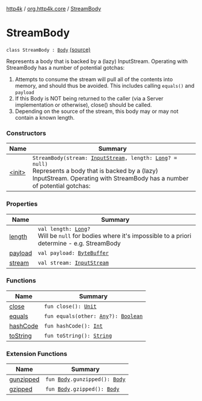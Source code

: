 [http4k](../../index.md) / [org.http4k.core](../index.md) / [StreamBody](./index.md)

# StreamBody

`class StreamBody : `[`Body`](../-body/index.md) [(source)](https://github.com/http4k/http4k/blob/master/http4k-core/src/main/kotlin/org/http4k/core/http.kt#L57)

Represents a body that is backed by a (lazy) InputStream. Operating with StreamBody has a number of potential
gotchas:

1. Attempts to consume the stream will pull all of the contents into memory, and should thus be avoided.
This includes calling `equals()` and `payload`
2. If this Body is NOT being returned to the caller (via a Server implementation or otherwise), close() should be called.
3. Depending on the source of the stream, this body may or may not contain a known length.

### Constructors

| Name | Summary |
|---|---|
| [&lt;init&gt;](-init-.md) | `StreamBody(stream: `[`InputStream`](http://docs.oracle.com/javase/6/docs/api/java/io/InputStream.html)`, length: `[`Long`](https://kotlinlang.org/api/latest/jvm/stdlib/kotlin/-long/index.html)`? = null)`<br>Represents a body that is backed by a (lazy) InputStream. Operating with StreamBody has a number of potential gotchas: |

### Properties

| Name | Summary |
|---|---|
| [length](length.md) | `val length: `[`Long`](https://kotlinlang.org/api/latest/jvm/stdlib/kotlin/-long/index.html)`?`<br>Will be `null` for bodies where it's impossible to a priori determine - e.g. StreamBody |
| [payload](payload.md) | `val payload: `[`ByteBuffer`](http://docs.oracle.com/javase/6/docs/api/java/nio/ByteBuffer.html) |
| [stream](stream.md) | `val stream: `[`InputStream`](http://docs.oracle.com/javase/6/docs/api/java/io/InputStream.html) |

### Functions

| Name | Summary |
|---|---|
| [close](close.md) | `fun close(): `[`Unit`](https://kotlinlang.org/api/latest/jvm/stdlib/kotlin/-unit/index.html) |
| [equals](equals.md) | `fun equals(other: `[`Any`](https://kotlinlang.org/api/latest/jvm/stdlib/kotlin/-any/index.html)`?): `[`Boolean`](https://kotlinlang.org/api/latest/jvm/stdlib/kotlin/-boolean/index.html) |
| [hashCode](hash-code.md) | `fun hashCode(): `[`Int`](https://kotlinlang.org/api/latest/jvm/stdlib/kotlin/-int/index.html) |
| [toString](to-string.md) | `fun toString(): `[`String`](https://kotlinlang.org/api/latest/jvm/stdlib/kotlin/-string/index.html) |

### Extension Functions

| Name | Summary |
|---|---|
| [gunzipped](../../org.http4k.filter/gunzipped.md) | `fun `[`Body`](../-body/index.md)`.gunzipped(): `[`Body`](../-body/index.md) |
| [gzipped](../../org.http4k.filter/gzipped.md) | `fun `[`Body`](../-body/index.md)`.gzipped(): `[`Body`](../-body/index.md) |

